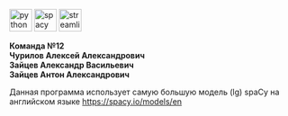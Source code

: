 
<img src="https://user-images.githubusercontent.com/104712265/214659875-55172c43-d529-4d5b-aff9-57dbd74337f9.svg" alt="python" style="width: 40px; height: 40px;"> <path file = #3776AB>    <img src="https://user-images.githubusercontent.com/104712265/214660023-25336bc4-e180-4afc-82be-6f6fc12e0e7a.svg" alt="spacy" style="width: 40px; height: 40px;">     <img src="https://user-images.githubusercontent.com/104712265/214660007-fa28dcb2-feb4-4203-bdbe-54e83b1d8659.svg" alt="streamlit" style="width: 40px; height: 40px;">  

**Команда №12**  
__Чурилов Алексей Александрович__  
__Зайцев Александр Васильевич__  
__Зайцев Антон Александрович__  

Данная программа использует самую большую модель (lg) spaCy на английском языке https://spacy.io/models/en  
